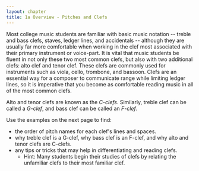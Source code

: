 ```yaml
---
layout: chapter
title: 1a Overview - Pitches and Clefs
---
```


Most college music students are familiar with basic music notation -- treble and bass clefs, staves, ledger lines, and accidentals -- although they are usually far more comfortable when working in the clef most associated with their primary instrument or voice-part. 
It is vital that music students be fluent in not only these two most common clefs, but also with two additional clefs: alto clef and tenor clef. These clefs are commonly used for instruments such as viola, cello, trombone, and bassoon. 
Clefs are an essential way for a composer to communicate range while limiting ledger lines, so it is imperative that you become as comfortable reading music in all of the most common clefs.

Alto and tenor clefs are known as the *C-clefs*. 
Similarly, treble clef can be called a *G-clef*, and bass clef can be called an *F-clef*.

Use the examples on the next page to find:
- the order of pitch names for each clef's lines and spaces.
- why treble clef is a G-clef, why bass clef is an F-clef, and why alto and tenor clefs are C-clefs.
- any tips or tricks that may help in differentiating and reading clefs.
    - Hint: Many students begin their studies of clefs by relating the unfamiliar clefs to their most familiar clef.